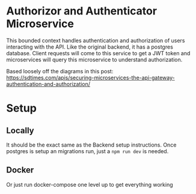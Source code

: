 # Authorizor and Authenticator Microservice
This bounded context handles authentication and authorization of users interacting with the API. Like the original backend, it has a postgres database. Client requests will come to this service to get a JWT token and microservices will query this microservice to understand authorization.

Based loosely off the diagrams in this post: https://sdtimes.com/apis/securing-microservices-the-api-gateway-authentication-and-authorization/
# Setup

## Locally
It should be the exact same as the Backend setup instructions. Once postgres is setup an migrations run, just a `npm run dev` is needed.

## Docker
Or just run docker-compose one level up to get everything working 